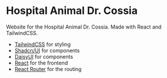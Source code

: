 # Hospital Animal Dr. Cossia

Website for the Hospital Animal Dr. Cossia. Made with React and TailwindCSS.

- [TailwindCSS](https://tailwindcss.com/) for styling
- [Shadcn/UI](https://ui.shadcn.com/) for components
- [DaisyUI](https://daisyui.com/) for components
- [React](https://reactjs.org/) for the frontend
- [React Router](https://reactrouter.com/) for the routing
